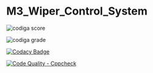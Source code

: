 # M3_Wiper_Control_System

![codiga score](https://api.codiga.io/project/33402/score/svg)

![codiga grade](https://api.codiga.io/project/33402/status/svg)

[![Codacy Badge](https://app.codacy.com/project/badge/Grade/24bc49fd934645ab8bce0f06f2c9c79f)](https://www.codacy.com/gh/SunkaraSivaGanesh/M3_Wiper_Control_System/dashboard?utm_source=github.com&amp;utm_medium=referral&amp;utm_content=SunkaraSivaGanesh/M3_Wiper_Control_System&amp;utm_campaign=Badge_Grade)


[![Code Quality - Cppcheck](https://github.com/SunkaraSivaGanesh/M3_Wiper_Control_System/actions/workflows/Cppcheck.yml/badge.svg)](https://github.com/SunkaraSivaGanesh/M3_Wiper_Control_System/actions/workflows/Cppcheck.yml)

